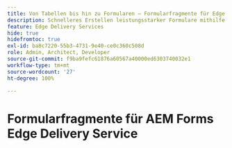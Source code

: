 ```yaml
---
title: Von Tabellen bis hin zu Formularen – Formularfragmente für Edge Delivery Forms
description: Schnelleres Erstellen leistungsstarker Formulare mithilfe von Formularfragmenten
feature: Edge Delivery Services
hide: true
hidefromtoc: true
exl-id: ba8c7220-55b3-4731-9e40-ce0c360c508d
role: Admin, Architect, Developer
source-git-commit: f9ba9fefc61876a60567a40000ed6303740032e1
workflow-type: tm+mt
source-wordcount: '27'
ht-degree: 100%

---
```


# Formularfragmente für AEM Forms Edge Delivery Service
